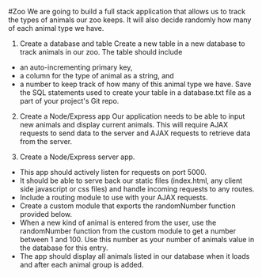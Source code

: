 #Zoo
We are going to build a full stack application that allows us to track the types of animals our zoo keeps. It will also decide randomly how many of each animal type we have.

1. Create a database and table
Create a new table in a new database to track animals in our zoo. The table should include
* an auto-incrementing primary key,
* a column for the type of animal as a string, and
* a number to keep track of how many of this animal type we have.
Save the SQL statements used to create your table in a database.txt file as a part of your project's Git repo.
2. Create a Node/Express app
Our application needs to be able to input new animals and display current animals. This will require AJAX requests to send data to the server and AJAX requests to retrieve data from the server.

3. Create a Node/Express server app.
* This app should actively listen for requests on port 5000.
* It should be able to serve back our static files (index.html, any client side javascript or css files) and handle incoming requests to any routes.
* Include a routing module to use with your AJAX requests.
* Create a custom module that exports the randomNumber function provided below.
* When a new kind of animal is entered from the user, use the randomNumber function from the custom module to get a number between 1 and 100. Use this number as your number of animals value in the database for this entry.
* The app should display all animals listed in our database when it loads and after each animal group is added.
